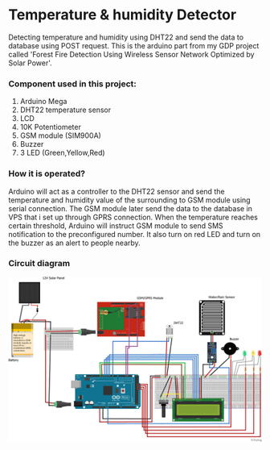 # Temperature & humidity Detector
Detecting temperature and humidity using DHT22 and send the data to database using POST request. This is the arduino part from my GDP project called 'Forest Fire Detection Using Wireless Sensor Network Optimized by Solar Power'.

### Component used in this project:
1. Arduino Mega
2. DHT22 temperature sensor
3. LCD
4. 10K Potentiometer
5. GSM module (SIM900A)
6. Buzzer
7. 3 LED (Green,Yellow,Red)

### How it is operated?
Arduino will act as a controller to the DHT22 sensor and send the temperature and humidity value of the surrounding to GSM module using serial connection. The GSM module later send the data to the database in VPS that i set up through GPRS connection. When the temperature reaches certain threshold, Arduino will instruct GSM module to send SMS notification to the preconfigured number. It also turn on red LED and turn on the buzzer as an alert to people nearby. 

### Circuit diagram
![Diagram](https://github.com/JohanBrainz/Arduino_TemperatureHumidity_Sensor/blob/master/Circuit%20Diagram.png "Circuit Diagram")

